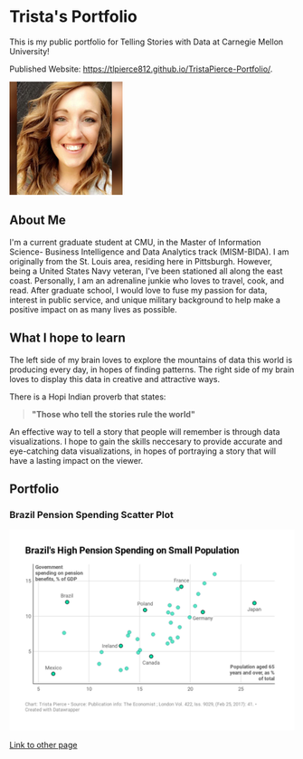 # Trista's Portfolio
This is my public portfolio for Telling Stories with Data at Carnegie Mellon University!

Published Website: https://tlpierce812.github.io/TristaPierce-Portfolio/.

<img src="Good Profile Pic.jfif" width="200"/>

## About Me
I'm a current graduate student at CMU, in the Master of Information Science- Business Intelligence and Data Analytics track (MISM-BIDA).
I am originally from the St. Louis area, residing here in Pittsburgh. However, being a United States Navy veteran, I've been stationed all along the east coast. 
Personally, I am an adrenaline junkie who loves to travel, cook, and read. After graduate school, I would love to fuse my passion for data, interest in public service, and unique military background to help make a positive impact on as many lives as possible.

## What I hope to learn 
The left side of my brain loves to explore the mountains of data this world is producing every day, in hopes of finding patterns.  The right side of my brain loves to display this data in creative and attractive ways.

There is a Hopi Indian proverb that states: 

> **"Those who tell the 
> stories rule the world"**

An effective way to tell a story that people will remember is through data visualizations. I hope to gain the skills neccesary to provide accurate and eye-catching data visualizations, in hopes of portraying a story that will have a lasting impact on the viewer.

## Portfolio 

### Brazil Pension Spending Scatter Plot
<img src="DataWrapper-Brazil.png" width="800"/>

[Link to other page](/page2test.md)
